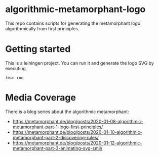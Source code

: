 # algorithmic-metamorphant-logo

This repo contains scripts for generating the metamorphant logo algorithmically from first principles.

# Getting started

This is a leiningen project. You can run it and generate the logo SVG by executing

    lein run

# Media Coverage

There is a blog series about the algorithmic metamorphant:

* https://metamorphant.de/blog/posts/2020-01-08-algorithmic-metamorphant-part-1-logo-first-principles/
* https://metamorphant.de/blog/posts/2020-01-10-algorithmic-metamorphant-part-2-discovering-rules/
* https://metamorphant.de/blog/posts/2020-01-12-algorithmic-metamorphant-part-3-animating-svg-smil/

